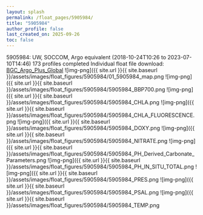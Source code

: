 ```yaml
---
layout: splash
permalink: /float_pages/5905984/
title: "5905984"
author_profile: false
last_created_on: 2025-09-26
toc: false
---
```

 
5905984: UW, SOCCOM, Argo equivalent (2018-10-24T10:26 to 2023-07-10T14:46)
173 profiles completed
Individual float file download: [BGC_Argo_Plus_Global](https://ftp.soest.hawaii.edu/bgc_argo_plus/Individual_Floats/outliers_removed/5905984_Sprof_processed.nc)
![img-png]({{ site.url }}{{ site.baseurl }}/assets/images/float_figures/5905984/01_5905984_map.png
![img-png]({{ site.url }}{{ site.baseurl }}/assets/images/float_figures/5905984/5905984_BBP700.png
![img-png]({{ site.url }}{{ site.baseurl }}/assets/images/float_figures/5905984/5905984_CHLA.png
![img-png]({{ site.url }}{{ site.baseurl }}/assets/images/float_figures/5905984/5905984_CHLA_FLUORESCENCE.png
![img-png]({{ site.url }}{{ site.baseurl }}/assets/images/float_figures/5905984/5905984_DOXY.png
![img-png]({{ site.url }}{{ site.baseurl }}/assets/images/float_figures/5905984/5905984_NITRATE.png
![img-png]({{ site.url }}{{ site.baseurl }}/assets/images/float_figures/5905984/5905984_PH_Derived_Carbonate_Parameters.png
![img-png]({{ site.url }}{{ site.baseurl }}/assets/images/float_figures/5905984/5905984_PH_IN_SITU_TOTAL.png
![img-png]({{ site.url }}{{ site.baseurl }}/assets/images/float_figures/5905984/5905984_PRES.png
![img-png]({{ site.url }}{{ site.baseurl }}/assets/images/float_figures/5905984/5905984_PSAL.png
![img-png]({{ site.url }}{{ site.baseurl }}/assets/images/float_figures/5905984/5905984_TEMP.png

